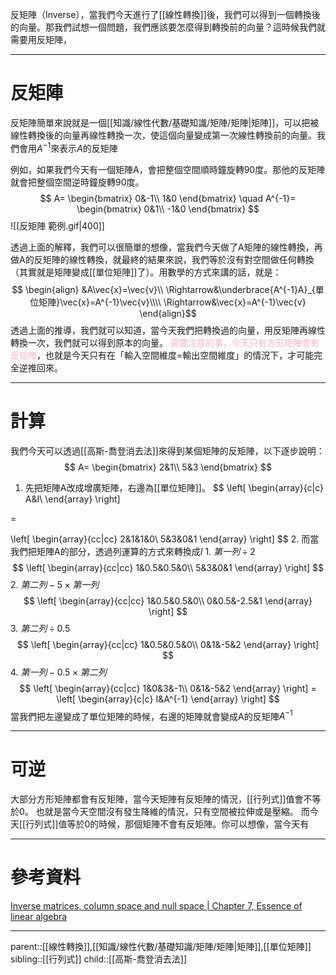 反矩陣（Inverse），當我們今天進行了[[線性轉換]]後，我們可以得到一個轉換後的向量。那我們試想一個問題，我們應該要怎麼得到轉換前的向量？這時候我們就需要用反矩陣，
- - -
# 反矩陣
反矩陣簡單來說就是一個[[知識/線性代數/基礎知識/矩陣/矩陣|矩陣]]，可以把被線性轉換後的向量再線性轉換一次，使這個向量變成第一次線性轉換前的向量。我們會用$A^{-1}$來表示$A$的反矩陣

例如，如果我們今天有一個矩陣A，會把整個空間順時鐘旋轉90度。那他的反矩陣就會把整個空間逆時鐘旋轉90度。
$$
A=
\begin{bmatrix}
0&-1\\
1&0
\end{bmatrix}
\quad
A^{-1}=
\begin{bmatrix}
0&1\\
-1&0
\end{bmatrix}
$$
![[反矩陣 範例.gif|400]]

透過上面的解釋，我們可以很簡單的想像，當我們今天做了A矩陣的線性轉換，再做A的反矩陣的線性轉換，就最終的結果來說，我們等於沒有對空間做任何轉換（其實就是矩陣變成[[單位矩陣]]了）。用數學的方式來講的話，就是：
$$
\begin{align}
&A\vec{x}=\vec{v}\\
\Rightarrow&\underbrace{A^{-1}A}_{單位矩陣}\vec{x}=A^{-1}\vec{v}\\\\
\Rightarrow&\vec{x}=A^{-1}\vec{v}
\end{align}$$
透過上面的推導，我們就可以知道，當今天我們把轉換過的向量，用反矩陣再線性轉換一次，我們就可以得到原本的向量。
<font color=ffb3c6>需要注意的事，今天只有方形矩陣會有反矩陣</font>，也就是今天只有在「輸入空間維度=輸出空間維度」的情況下，才可能完全逆推回來。


- - -
# 計算
我們今天可以透過[[高斯-喬登消去法]]來得到某個矩陣的反矩陣，以下逐步說明：
$$
A=
\begin{bmatrix}
2&1\\
5&3
\end{bmatrix}
$$


1. 先把矩陣A改成增廣矩陣，右邊為[[單位矩陣]]。
$$
\left[
\begin{array}{c|c}
A&I\\
\end{array}
\right]

=

\left[
\begin{array}{cc|cc}
2&1&1&0\\
5&3&0&1
\end{array}
\right]
$$
2. 而當我們把矩陣A的部分，透過列運算的方式來轉換成$I$
	1. $第一列\div 2$
	$$
	\left[
	\begin{array}{cc|cc}
	1&0.5&0.5&0\\
	5&3&0&1
	\end{array}
	\right]
	$$
	2. $第二列-5\times 第一列$
	$$
	\left[
	\begin{array}{cc|cc}
	1&0.5&0.5&0\\
	0&0.5&-2.5&1
	\end{array}
	\right]
	$$
	3. $第二列\div 0.5$
	$$
	\left[
	\begin{array}{cc|cc}
	1&0.5&0.5&0\\
	0&1&-5&2
	\end{array}
	\right]
	$$
	4. $第一列-0.5\times 第二列$
	$$
	\left[
	\begin{array}{cc|cc}
	1&0&3&-1\\
	0&1&-5&2
	\end{array}
	\right]
	=
	\left[
	\begin{array}{c|c}
	I&A^{-1}
	\end{array}
	\right]
	$$
當我們把左邊變成了單位矩陣的時候，右邊的矩陣就會變成A的反矩陣$A^{-1}$
- - -
# 可逆
大部分方形矩陣都會有反矩陣，當今天矩陣有反矩陣的情況，[[行列式]]值會不等於0。
也就是當今天空間沒有發生降維的情況，只有空間被拉伸或是壓縮。
而今天[[行列式]]值等於0的時候，那個矩陣不會有反矩陣。你可以想像，當今天有


- - -
# 參考資料
[Inverse matrices, column space and null space | Chapter 7, Essence of linear algebra](https://www.youtube.com/watch?v=uQhTuRlWMxw&list=PLZHQObOWTQDPD3MizzM2xVFitgF8hE_ab&index=8)
- - -
parent::[[線性轉換]],[[知識/線性代數/基礎知識/矩陣/矩陣|矩陣]],[[單位矩陣]]
sibling::[[行列式]]
child::[[高斯-喬登消去法]]